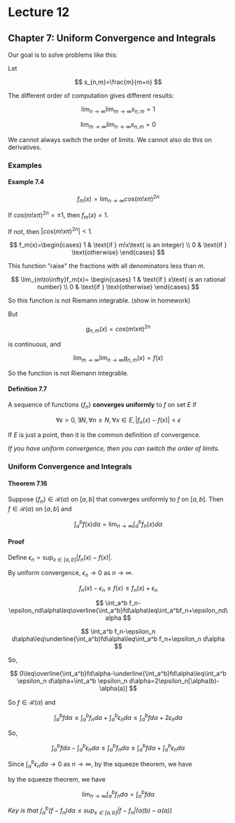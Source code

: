# Lecture 12

## Chapter 7: Uniform Convergence and Integrals

Our goal is to solve problems like this:

Let

$$
s_{n,m}=\frac{m}{m+n}
$$

The different order of computation gives different results:

$$
\lim_{n\to\infty}\lim_{m\to\infty}s_{n,m}=1
$$

$$
\lim_{m\to\infty}\lim_{n\to\infty}s_{n,m}=0
$$

We cannot always switch the order of limits. We cannot also do this on derivatives.

### Examples

#### Example 7.4

$$
f_m(x)=\lim_{n\to\infty}cos(m!x\pi)^{2n}
$$


If $cos(m!x\pi)^{2n}=\pm 1$, then $f_m(x)=1$.

If not, then $|cos(m!x\pi)^{2n}|<1$.

$$
f_m(x)=\begin{cases}
1 & \text{if } m!x\text{ is an integer} \\
0 & \text{if } \text{otherwise}
\end{cases}
$$

This function "raise" the fractions with all denominators less than $m$.

$$
\lim_{m\to\infty}f_m(x)=
\begin{cases}
1 & \text{if } x\text{ is an rational number} \\
0 & \text{if } \text{otherwise}
\end{cases}
$$

So this function is not Riemann integrable. (show in homework)

But

$$
g_{n,m}(x)=cos(m!x\pi)^{2n}
$$

is continuous, and

$$
\lim_{m\to\infty}\lim_{n\to\infty}g_{n,m}(x)=f(x)
$$

So the function is not Riemann integrable.

#### Definition 7.7

A sequence of functions $\{f_n\}$ **converges uniformly** to $f$ on set $E$ if

$$
\forall \epsilon>0, \exists N, \forall n\geq N, \forall x\in E, |f_n(x)-f(x)|<\epsilon
$$

If $E$ is just a point, then it is the common definition of convergence.

_If you have uniform convergence, then you can switch the order of limits._

### Uniform Convergence and Integrals

#### Theorem 7.16

Suppose $\{f_n\}\in\mathscr{R}(\alpha)$ on $[a,b]$ that converges uniformly to $f$ on $[a,b]$. Then $f\in\mathscr{R}(\alpha)$ on $[a,b]$ and

$$
\int_a^b f(x)d\alpha=\lim_{n\to\infty}\int_a^b f_n(x)d\alpha
$$

#### Proof

Define $\epsilon_n=\sup_{x\in[a,b]}|f_n(x)-f(x)|$.

By uniform convergence, $\epsilon_n\to 0$ as $n\to\infty$.

$$
f_n(x)-\epsilon_n\leq f(x)\leq f_n(x)+\epsilon_n
$$

$$
\int_a^b f_n-\epsilon_nd\alpha\leq\overline{\int_a^b}fd\alpha\leq\int_a^bf_n+\epsilon_nd\alpha
$$


$$
\int_a^b f_n-\epsilon_n d\alpha\leq\underline{\int_a^b}fd\alpha\leq\int_a^b f_n+\epsilon_n d\alpha
$$

So,

$$
0\leq\overline{\int_a^b}fd\alpha-\underline{\int_a^b}fd\alpha\leq\int_a^b \epsilon_n d\alpha+\int_a^b \epsilon_n d\alpha=2\epsilon_n[\alpha(b)-\alpha(a)]
$$

So $f\in\mathscr{R}(\alpha)$ and

$$
\int_a^b fd\alpha\leq \int_a^b f_n d\alpha+\int_a^b \epsilon_n d\alpha\leq \int_a^b fd\alpha+2\epsilon_n d\alpha
$$

So,

$$
\int_a^b fd\alpha-\int_a^b \epsilon_n d\alpha\leq \int_a^b f_n d\alpha\leq \int_a^b fd\alpha+\int_a^b \epsilon_n d\alpha
$$

Since $\int_a^b \epsilon_n d\alpha\to 0$ as $n\to\infty$, by the squeeze theorem, we have

by the squeeze theorem, we have

$$
\lim_{n\to\infty}\int_a^b f_nd\alpha=\int_a^b fd\alpha
$$

_Key is that $\int_a^b (f-f_n)d\alpha\leq \sup_{x\in[a,b]}|f-f_n|(\alpha(b)-\alpha(a))$_

